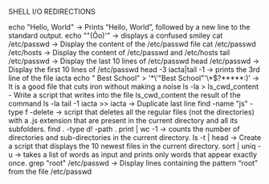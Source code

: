 SHELL I/O REDIRECTIONS

echo "Hello, World" -> Prints “Hello, World”, followed by a new line to the standard output.
echo "\"(Ôo)'" -> displays a confused smiley
cat /etc/passwd -> Display the content of the /etc/passwd file
cat /etc/passwd /etc/hosts -> Display the content of /etc/passwd and /etc/hosts
tail /etc/passwd -> Display the last 10 lines of /etc/passwd
head /etc/passwd -> Display the first 10 lines of /etc/passwd
head -3 iacta|tail -1  -> prints the 3rd line of the file iacta
echo " Best School" > '\*\\'"Best School"\'\\*$\?\*\*\*\*\*:)' ->  It is a good file that cuts iron without making a noise
ls -la > ls_cwd_content - Write a script that writes into the file ls_cwd_content the result of the command ls -la
tail -1 iacta >> iacta -> Duplicate last line
find -name "js" -type f -delete -> script that deletes all the regular files (not the directories) with a .js extension that are present in the current directory and all its subfolders.
find . -type d! -path . print | wc -1 -> counts the number of directories and sub-directories in the current directory.
ls -t | head -> Create a script that displays the 10 newest files in the current directory.
sort | uniq -u -> takes a list of words as input and prints only words that appear exactly once.
grep "root" /etc/passwd -> Display lines containing the pattern “root” from the file /etc/passwd

